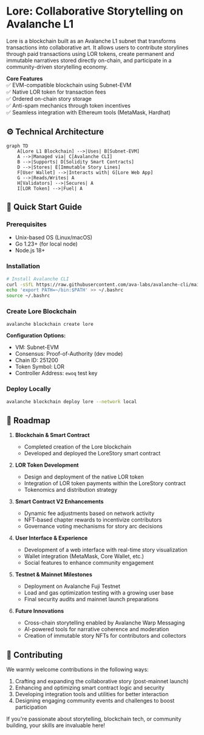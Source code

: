 # Lore: Collaborative Storytelling on Avalanche L1

Lore is a blockchain built as an Avalanche L1 subnet that transforms transactions into collaborative art. It allows users to contribute storylines through paid transactions using LOR tokens, create permanent and immutable narratives stored directly on-chain, and participate in a community-driven storytelling economy.

**Core Features**  
✅ EVM-compatible blockchain using Subnet-EVM  
✅ Native LOR token for transaction fees  
✅ Ordered on-chain story storage  
✅ Anti-spam mechanics through token incentives  
✅ Seamless integration with Ethereum tools (MetaMask, Hardhat)

## ⚙️ Technical Architecture
```mermaid
graph TD
    A[Lore L1 Blockchain] -->|Uses| B[Subnet-EVM]
    A -->|Managed via| C[Avalanche CLI]
    B -->|Supports| D[Solidity Smart Contracts]
    D -->|Stores| E[Immutable Story Lines]
    F[User Wallet] -->|Interacts with| G[Lore Web App]
    G -->|Reads/Writes| A
    H[Validators] -->|Secures| A
    I[LOR Token] -->|Fuel| A
```

## 🚀 Quick Start Guide

### Prerequisites
- Unix-based OS (Linux/macOS)
- Go 1.23+ (for local node)
- Node.js 18+

### Installation
```bash
# Install Avalanche CLI
curl -sSfL https://raw.githubusercontent.com/ava-labs/avalanche-cli/main/scripts/install.sh | sh -s
echo 'export PATH=~/bin:$PATH' >> ~/.bashrc
source ~/.bashrc
```

### Create Lore Blockchain 
```bash
avalanche blockchain create lore
```
**Configuration Options:**
- VM: Subnet-EVM
- Consensus: Proof-of-Authority (dev mode)
- Chain ID: 251200
- Token Symbol: LOR
- Controller Address: `ewoq` test key

### Deploy Locally
```bash
avalanche blockchain deploy lore --network local
```

## 🔮 Roadmap

1. **Blockchain & Smart Contract**  
   - Completed creation of the Lore blockchain  
   - Developed and deployed the LoreStory smart contract  

2. **LOR Token Development**  
   - Design and deployment of the native LOR token  
   - Integration of LOR token payments within the LoreStory contract  
   - Tokenomics and distribution strategy  

3. **Smart Contract V2 Enhancements**  
   - Dynamic fee adjustments based on network activity  
   - NFT-based chapter rewards to incentivize contributors  
   - Governance voting mechanisms for story arc decisions  

4. **User Interface & Experience**  
   - Development of a web interface with real-time story visualization  
   - Wallet integration (MetaMask, Core Wallet, etc.)  
   - Social features to enhance community engagement  

5. **Testnet & Mainnet Milestones**  
   - Deployment on Avalanche Fuji Testnet  
   - Load and gas optimization testing with a growing user base  
   - Final security audits and mainnet launch preparations  

6. **Future Innovations**  
   - Cross-chain storytelling enabled by Avalanche Warp Messaging  
   - AI-powered tools for narrative coherence and moderation  
   - Creation of immutable story NFTs for contributors and collectors  


## 🤝 Contributing

We warmly welcome contributions in the following ways:

1. Crafting and expanding the collaborative story (post-mainnet launch)  
2. Enhancing and optimizing smart contract logic and security  
3. Developing integration tools and utilities for better interaction  
4. Designing engaging community events and challenges to boost participation  

If you're passionate about storytelling, blockchain tech, or community building, your skills are invaluable here!

